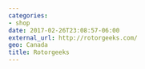 ```yaml
---
categories:
- shop
date: 2017-02-26T23:08:57-06:00
external_url: http://rotorgeeks.com/
geo: Canada
title: Rotorgeeks
---
```

